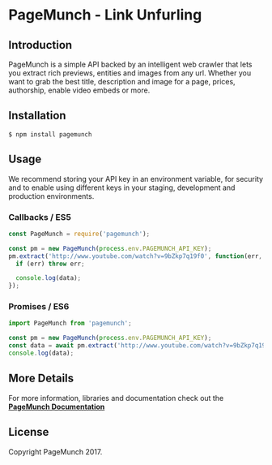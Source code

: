 # PageMunch - Link Unfurling

## Introduction

PageMunch is a simple API backed by an intelligent web crawler that lets you extract rich previews, entities and images from any url. Whether you want to grab the best title, description and image for a page, prices, authorship, enable video embeds or more.


## Installation

```
$ npm install pagemunch
```

## Usage

We recommend storing your API key in an environment variable, for security and to
enable using different keys in your staging, development and production environments.

### Callbacks / ES5
```javascript
const PageMunch = require('pagemunch');

const pm = new PageMunch(process.env.PAGEMUNCH_API_KEY);
pm.extract('http://www.youtube.com/watch?v=9bZkp7q19f0', function(err, data) {
  if (err) throw err;

  console.log(data);
});
```

### Promises / ES6
```javascript
import PageMunch from 'pagemunch';

const pm = new PageMunch(process.env.PAGEMUNCH_API_KEY);
const data = await pm.extract('http://www.youtube.com/watch?v=9bZkp7q19f0');
console.log(data);
```

## More Details

For more information, libraries and documentation check out the **[PageMunch Documentation](https://www.pagemunch.com/docs "PageMunch - Link unfurling, metadata")**


## License

Copyright PageMunch 2017.
